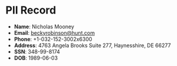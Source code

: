 # PII Record
- **Name**: Nicholas Mooney
- **Email**: beckyrobinson@hunt.com
- **Phone**: +1-032-152-3002x6300
- **Address**: 4763 Angela Brooks Suite 277, Haynesshire, DE 66277
- **SSN**: 348-99-8174
- **DOB**: 1989-06-03
